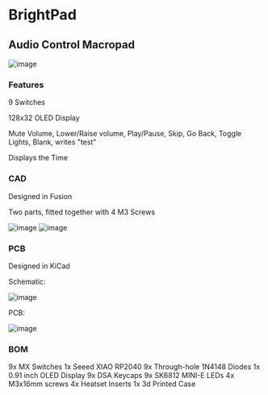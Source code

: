 # BrightPad

## Audio Control Macropad

![image](https://github.com/user-attachments/assets/d4d0b40c-8e35-46a9-84f5-5e5774e0957d)


### Features

9 Switches

128x32 OLED Display

Mute Volume, Lower/Raise volume, Play/Pause, Skip, Go Back, Toggle Lights, Blank, writes "test"

Displays the Time

### CAD
Designed in Fusion

Two parts, fitted together with 4 M3 Screws

![image](https://github.com/user-attachments/assets/a22a54d6-fbaf-49c7-9542-cd04cdbc3bdb)
![image](https://github.com/user-attachments/assets/c1383a71-b722-4666-ba11-2b90c7a3e3d7)

### PCB

Designed in KiCad

Schematic:

![image](https://github.com/user-attachments/assets/d810b492-3854-4208-a841-1e0cbbd29304)

PCB:

![image](https://github.com/user-attachments/assets/9bb897bc-012a-4c0f-9a6b-1761c1ff4aab)


### BOM
9x MX Switches
1x Seeed XIAO RP2040
9x Through-hole 1N4148 Diodes
1x 0.91 inch OLED Display
9x DSA Keycaps
9x SK6812 MINI-E LEDs
4x M3x16mm screws
4x Heatset Inserts
1x 3d Printed Case
